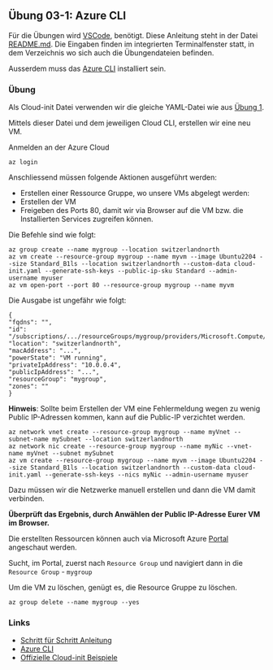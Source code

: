 ## Übung 03-1: Azure CLI

Für die Übungen wird [VSCode](https://code.visualstudio.com/), benötigt. Diese Anleitung steht in der Datei [README.md](README.md). Die Eingaben finden im integrierten Terminalfenster statt, in dem Verzeichnis wo sich auch die Übungendateien befinden.

Ausserdem muss das [Azure CLI](https://docs.microsoft.com/en-us/cli/azure/) installiert sein.

### Übung

Als Cloud-init Datei verwenden wir die gleiche YAML-Datei wie aus [Übung 1](../01-1-iac/cloud-init-nginx.yaml).

Mittels dieser Datei und dem jeweiligen Cloud CLI, erstellen wir eine neu VM.

Anmelden an der Azure Cloud 

    az login
 
Anschliessend müssen folgende Aktionen ausgeführt werden:
* Erstellen einer Ressource Gruppe, wo unsere VMs abgelegt werden:    
* Erstellen der VM 
* Freigeben des Ports 80, damit wir via Browser auf die VM bzw. die Installierten Services zugreifen können.

Die Befehle sind wie folgt:

    az group create --name mygroup --location switzerlandnorth
    az vm create --resource-group mygroup --name myvm --image Ubuntu2204 --size Standard_B1ls --location switzerlandnorth --custom-data cloud-init.yaml --generate-ssh-keys --public-ip-sku Standard --admin-username myuser
    az vm open-port --port 80 --resource-group mygroup --name myvm
    
Die Ausgabe ist ungefähr wie folgt:

    {
    "fqdns": "",
    "id": "/subscriptions/.../resourceGroups/mygroup/providers/Microsoft.Compute/virtualMachines/myvm",
    "location": "switzerlandnorth",
    "macAddress": "...",
    "powerState": "VM running",
    "privateIpAddress": "10.0.0.4",
    "publicIpAddress": "...",
    "resourceGroup": "mygroup",
    "zones": ""
    }

**Hinweis**: Sollte beim Erstellen der VM eine Fehlermeldung wegen zu wenig Public IP-Adressen kommen, kann auf die Public-IP verzichtet werden.

    az network vnet create --resource-group mygroup --name myVnet --subnet-name mySubnet --location switzerlandnorth
    az network nic create --resource-group mygroup --name myNic --vnet-name myVnet --subnet mySubnet
    az vm create --resource-group mygroup --name myvm --image Ubuntu2204 --size Standard_B1ls --location switzerlandnorth --custom-data cloud-init.yaml --generate-ssh-keys --nics myNic --admin-username myuser

Dazu müssen wir die Netzwerke manuell erstellen und dann die VM damit verbinden.
    
**Überprüft das Ergebnis, durch Anwählen der Public IP-Adresse Eurer VM im Browser.**

Die erstellten Ressourcen können auch via Microsoft Azure [Portal](https://portal.azure.com/) angeschaut werden.

Sucht, im Portal, zuerst nach `Resource Group` und navigiert dann in die `Resource Group` - `mygroup`

Um die VM zu löschen, genügt es, die Resource Gruppe zu löschen.    

    az group delete --name mygroup --yes 
    
### Links

* [Schritt für Schritt Anleitung](https://docs.microsoft.com/en-us/azure/virtual-machines/linux/quick-create-cli)           
* [Azure CLI](https://docs.microsoft.com/en-us/cli/azure/)
* [Offizielle Cloud-init Beispiele](https://cloudinit.readthedocs.io/en/latest/topics/examples.html)
